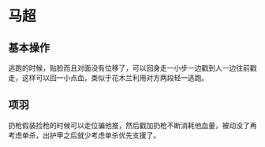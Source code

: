 马超
====

## 基本操作
逃跑的时候，贴脸而且对面没有位移了，可以回身走一小步一边戳到人一边往前戳走，这样可以回一小点血，类似于花木兰利用对方两段轻一逃跑。

## 项羽
扔枪假装捡枪的时候可以走位骗他推，然后戳加扔枪不断消耗他血量，被动没了再考虑单杀，出护甲之后就少考虑单杀优先支援了。
